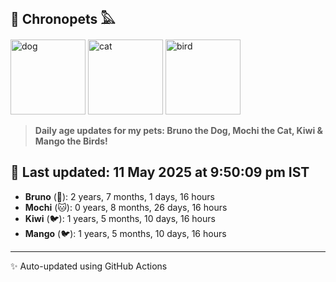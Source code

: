 ## 🐾 Chronopets 𓅓

<img src="https://media.giphy.com/media/3oriO0OEd9QIDdllqo/giphy.gif" width="120" height="120" alt="dog"> <img src="https://media.giphy.com/media/OmK8lulOMQ9XO/giphy.gif" width="120" height="120" alt="cat"> <img src="https://media.giphy.com/media/1dMNq7sH2v5i/giphy.gif" width="120" height="120" alt="bird"> 

> **Daily age updates for my pets: Bruno the Dog, Mochi the Cat, Kiwi & Mango the Birds!**

## 📅 Last updated: 11 May 2025 at 9:50:09 pm IST

- **Bruno** (🐶): 2 years, 7 months, 1 days, 16 hours
- **Mochi** (🐱): 0 years, 8 months, 26 days, 16 hours
- **Kiwi** (🐦): 1 years, 5 months, 10 days, 16 hours
- **Mango** (🐦): 1 years, 5 months, 10 days, 16 hours

---
✨ Auto-updated using GitHub Actions
